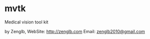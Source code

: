 mvtk
====

Medical vision tool kit

by Zenglb, WebSite: http://zenglb.com  Email: zenglb2010@gmail.com